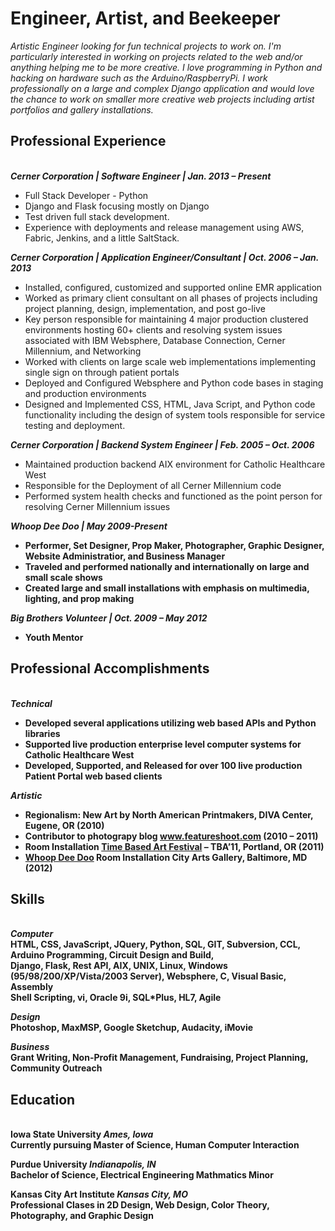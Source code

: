 <h1><b>Engineer, Artist, and Beekeeper</b></h1>

<i>
Artistic Engineer looking for fun technical projects to work on. I'm particularly interested in working on projects related to the web and/or anything helping me to be more creative. I love programming in Python and hacking on hardware such as the Arduino/RaspberryPi. I work professionally on a large and complex Django application and would love the chance to work on smaller more creative web projects including artist portfolios and gallery installations.
</i>

<h2>Professional Experience</h2><br>
<b><i>Cerner Corporation | Software Engineer | Jan. 2013 – Present</i></b>

<ul>
<li>Full Stack Developer - Python</li>
<li>Django and Flask focusing mostly on Django </li>
<li>Test driven full stack development. </li>
<li>Experience with deployments and release management using AWS, Fabric, Jenkins, and a little SaltStack.</li>
</ul>




<b><i>Cerner Corporation | Application Engineer/Consultant | Oct. 2006 – Jan. 2013</i></b>

<ul>
<li>Installed, configured, customized and supported online EMR application</li>
<li>Worked as primary client consultant on all phases of projects including project planning, design, implementation, and post go-live</li>
<li>Key person responsible for maintaining 4 major production clustered environments hosting 60+ clients and resolving system issues associated with IBM Websphere, Database Connection, Cerner Millennium, and Networking</li>
<li>Worked with clients on large scale web implementations implementing single sign on through patient portals</li>
<li>Deployed and Configured Websphere and Python code bases in staging and production environments</li>
<li>Designed and Implemented CSS, HTML, Java Script, and Python code functionality including the design of system tools responsible for service testing and deployment.</li>
</ul>


<b><i>Cerner Corporation | Backend System Engineer | Feb. 2005 – Oct. 2006</i></b>

<ul>
<li>Maintained production backend AIX environment for Catholic Healthcare West</li>
<li>Responsible for the Deployment of all Cerner Millennium code</li>
<li>Performed system health checks and functioned as the point person for resolving Cerner Millennium issues</li>
</ul>

<b><i>Whoop Dee Doo | May 2009-Present</i><b>

<ul>
<li>Performer, Set Designer, Prop Maker, Photographer, Graphic Designer, Website Administratior, and Business Manager</li>
<li>Traveled and performed nationally and internationally on large and small scale shows</li>
<li>Created large and small installations with emphasis on multimedia, lighting, and prop making</li>
</ul>
</div>

<b><i>Big Brothers Volunteer | Oct. 2009 – May 2012</i></b>

<ul>
<li>Youth Mentor</li>
</ul>


<h2>Professional Accomplishments</h2><br>
<b><i>Technical</i></b>

<ul>
<li>Developed several applications utilizing web based APIs and Python libraries</li>
<li>Supported live production enterprise level computer systems for Catholic Healthcare West</li>
<li>Developed, Supported, and Released for over 100 live production Patient Portal web based clients</li>
</ul>
</div>

<b><i>Artistic</i></b>

<ul>
<li>Regionalism: New Art by North American Printmakers, DIVA Center, Eugene, OR (2010)</li>
<li>Contributor to photograpy blog <a href="http://featurshoot.com">www.featureshoot.com</a> (2010 – 2011)</li>
<li>Room Installation <a href="http://www.rogerlink.com/tba-festival/">Time Based Art Festival</a> – TBA’11, Portland, OR (2011)</li>
<li><a title="Whoop Dee Doo" href="http://whatweekly.com/2012/05/02/whoop-de-doo/" target="_blank">Whoop Dee Doo</a> Room Installation City Arts Gallery, Baltimore, MD (2012)</li>
</ul>
</div>
<h2>Skills</h2><br>
<b><i>Computer</i></b><br>
HTML, CSS, JavaScript, JQuery, Python, SQL, GIT, Subversion, CCL, Arduino Programming, Circuit Design and Build,<br>
Django, Flask, Rest API, AIX, UNIX, Linux, Windows (95/98/200/XP/Vista/2003 Server), Websphere, C, Visual Basic, Assembly<br>
Shell Scripting, vi, Oracle 9i, SQL*Plus, HL7, Agile

<b><i>Design</i></b><br>
Photoshop, MaxMSP, Google Sketchup, Audacity, iMovie

<b><i>Business</b></i><br>
Grant Writing, Non-Profit Management, Fundraising, Project Planning, Community Outreach


<h2>Education</h2><br>
<b>Iowa State University</b>    <i> Ames, Iowa</i><br>
Currently pursuing Master of Science, Human Computer Interaction<br>

<b>Purdue University</b>    <i>Indianapolis, IN</i></i><br>
Bachelor of Science, Electrical Engineering
Mathmatics Minor

<b>Kansas City Art Institute</b>     <i>Kansas City, MO</i><br>
Professional Clases in 2D Design, Web Design, Color Theory, Photography, and Graphic Design



